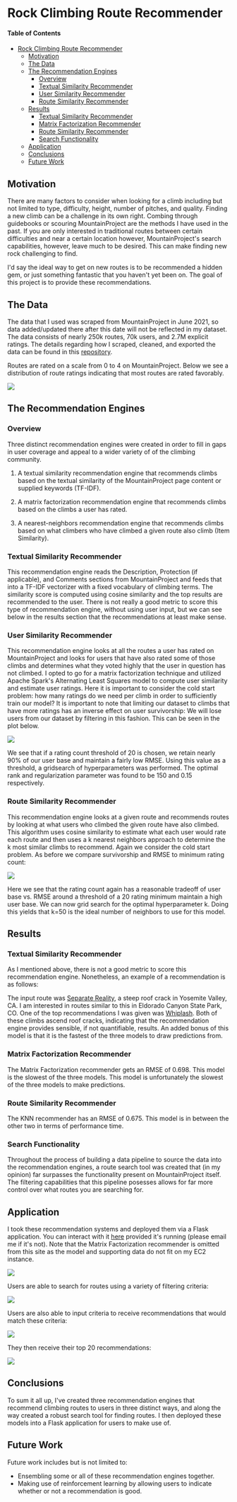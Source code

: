 # Rock Climbing Route Recommender

#### Table of Contents
- [Rock Climbing Route Recommender](#rock-climbing-route-recommender)
  * [Motivation](#motivation)
  * [The Data](#the-data)
  * [The Recommendation Engines](#the-recommendation-engines)
    + [Overview](#overview)
    + [Textual Similarity Recommender](#textual-similarity-recommender)
    + [User Similarity Recommender](#user-similarity-recommender)
    + [Route Similarity Recommender](#route-similarity-recommender)
  * [Results](#results)
    + [Textual Similarity Recommender](#textual-similarity-recommender-1)
    + [Matrix Factorization Recommender](#matrix-factorization-recommender)
    + [Route Similarity Recommender](#route-similarity-recommender-1)
    + [Search Functionality](#search-functionality)
  * [Application](#application)
  * [Conclusions](#conclusions)
  * [Future Work](#future-work)


## Motivation
There are many factors to consider when looking for a climb including but not limited to type, difficulty, height,
number of pitches, and quality. Finding a new climb can be a challenge in its own right. Combing through guidebooks
or scouring MountainProject are the methods I have used in the past. If you are only interested in traditional routes
between certain difficulties and near a certain location however, MountainProject's search capabilities, however, leave
much to be desired. This can make finding new rock challenging to find.

I'd say the ideal way to get on new routes is to be recommended a hidden gem, or just something fantastic that you
haven't yet been on. The goal of this project is to provide these recommendations.

## The Data
The data that I used was scraped from MountainProject in June 2021, so data added/updated there after this date will not
be reflected in my dataset. The data consists of nearly 250k routes, 70k users, and 2.7M explicit ratings. The details
regarding how I scraped, cleaned, and exported the data can be found in this
<a href="https://github.com/zsnyder21/MountainProjectScraper" target="_blank" rel="noopener noreferrer">repository</a>.

Routes are rated on a scale from 0 to 4 on MountainProject. Below we see a distribution of route ratings indicating that
most routes are rated favorably.

<img src="./img/Frequency_of_Ratings.png">

## The Recommendation Engines
### Overview
Three distinct recommendation engines were created in order to fill in gaps in user coverage and appeal to a wider
variety of of the climbing community.

1) A textual similarity recommendation engine that recommends climbs based on the textual similarity of the
   MountainProject page content or supplied keywords (TF-IDF).
   

2) A matrix factorization recommendation engine that recommends climbs based on the climbs a user has rated.


3) A nearest-neighbors recommendation engine that recommends climbs based on what climbers who have climbed a given
   route also climb (Item Similarity).


### Textual Similarity Recommender
This recommendation engine reads the Description, Protection (if applicable), and Comments sections from MountainProject
and feeds that into a TF-IDF vectorizer with a fixed vocabulary of climbing terms. The similarity score is computed
using cosine similarity and the top results are recommended to the user. There is not really a good metric to score this
type of recommendation engine, without using user input, but we can see below in the results section that the
recommendations at least make sense.

### User Similarity Recommender
This recommendation engine looks at all the routes a user has rated on MountainProject and looks for users that have also
rated some of those climbs and determines what they voted highly that the user in question has not climbed. I opted to
go for a matrix factorization technique and utilized Apache Spark's Alternating Least Squares model to compute user
similarity and estimate user ratings. Here it is important to consider the cold start problem: how many ratings do we
need per climb in order to sufficiently train our model? It is important to note that limiting our dataset to climbs
that have more ratings has an inverse effect on user survivorship: We will lose users from our dataset by filtering in
this fashion. This can be seen in the plot below.

<img src="./img/RMSE_Survivorship_ALS.png">

We see that if a rating count threshold of 20 is chosen, we retain nearly 90% of our user base and maintain
a fairly low RMSE. Using this value as a threshold, a gridsearch of hyperparameters was performed. The optimal rank and
regularization parameter was found to be 150 and 0.15 respectively.

### Route Similarity Recommender
This recommendation engine looks at a given route and recommends routes by looking at what users who climbed the given
route have also climbed. This algorithm uses cosine similarity to estimate what each user would rate each route and then
uses a k nearest neighbors approach to determine the k most similar climbs to recommend. Again we consider the cold
start problem. As before we compare survivorship and RMSE to minimum rating count:

<img src="./img/RMSE_Survivorship_KNN.png">

Here we see that the rating count again has a reasonable tradeoff of user base vs. RMSE around a threshold of a 20
rating minimum maintain a high user base. We can now grid search for the optimal hyperparameter k. Doing this yields
that k=50 is the ideal number of neighbors to use for this model.

## Results

### Textual Similarity Recommender
As I mentioned above, there is not a good metric to score this recommendation engine. Nonetheless, an example of a
recommendation is as follows:

The input route was 
<a href="https://www.mountainproject.com/route/105874590/separate-reality" target="_blank" rel="noopener noreferrer">Separate Reality</a>,
a steep roof crack in Yosemite Valley, CA. I am interested in routes similar to this in Eldorado Canyon State Park, CO.
One of the top recommendations I was given was
<a href="https://www.mountainproject.com/route/105751180/whiplash" target="_blank" rel="noopener noreferrer">Whiplash</a>.
Both of these climbs ascend roof cracks, indicating that the recommendation engine provides sensible, if not
quantifiable, results. An added bonus of this model is that it is the fastest of the three models to draw predictions
from.

### Matrix Factorization Recommender
The Matrix Factorization recommender gets an RMSE of 0.698. This model is the slowest of the three models. This model is
unfortunately the slowest of the three models to make predictions.

### Route Similarity Recommender
The KNN recommender has an RMSE of 0.675. This model is in between the other two in terms of performance time.

### Search Functionality
Throughout the process of building a data pipeline to source the data into the recommendation engines, a route search
tool was created that (in my opinion) far surpasses the functionality present on MountainProject itself. The filtering
capabilities that this pipeline posesses allows for far more control over what routes you are searching for.

## Application
I took these recommendation systems and deployed them via a Flask application. You can interact with it
<a href="http://3.136.157.114:8080/" target="_blank" rel="noopener noreferrer">here</a> provided it's running
(please email me if it's not). Note that the Matrix Factorization recommender is omitted from this site as the model and
supporting data do not fit on my EC2 instance.

<img src="./img/Flask_Homepage.PNG">

Users are able to search for routes using a variety of filtering criteria:

<img src="./img/Flask_Search.PNG">

Users are also able to input criteria to receive recommendations that would match these criteria:

<img src="./img/Flask_Textual_Similarity.PNG">

They then receive their top 20 recommendations:

<img src="./img/Flask_Textual_Similarity_Results.PNG">

## Conclusions
To sum it all up, I've created three recommendation engines that recommend climbing routes to users in three distinct ways,
and along the way created a robust search tool for finding routes. I then deployed these models into a Flask application
for users to make use of.

## Future Work
Future work includes but is not limited to:

* Ensembling some or all of these recommendation engines together.
* Making use of reinforcement learning by allowing users to indicate whether or not a recommendation is good.